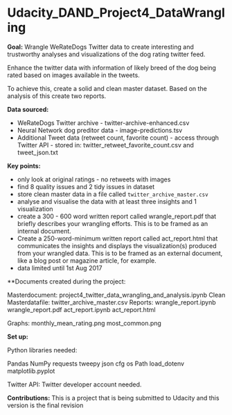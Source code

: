 # Udacity_DAND_Project4_DataWrangling

**Goal:** 
Wrangle WeRateDogs Twitter data to create interesting and trustworthy analyses and visualizations of the dog rating twitter feed. 

Enhance the twitter data with information of likely breed of the dog being rated based on images available in the tweets.

To achieve this, create a solid and clean master dataset. Based on the analysis of this create two reports. 


**Data sourced:**
- WeRateDogs Twitter archive - twitter-archive-enhanced.csv
- Neural Network dog preditor data - image-predictions.tsv
- Additional Tweet data (retweet count, favorite count) - access through Twitter API - stored in: twitter_retweet_favorite_count.csv and tweet_json.txt

**Key points:**
- only look at original ratings - no retweets with images
- find 8 quality issues and 2 tidy issues in dataset
- store clean master data in a file called `twitter_archive_master.csv`
- analyse and visualise the data with at least three insights and 1 visualization
- create a 300 - 600 word written report called wrangle_report.pdf that briefly describes your wrangling efforts. This is to be framed as an internal document.
- Create a 250-word-minimum written report called act_report.html that communicates the insights and displays the visualization(s) produced from your wrangled data. This is to be framed as an external document, like a blog post or magazine article, for example.
- data limited until 1st Aug 2017

**Documents created during the project:

Masterdocument:
    project4_twitter_data_wrangling_and_analysis.ipynb
Clean Masterdatafile:
    twitter_archive_master.csv
Reports:
    wrangle_report.ipynb
    wrangle_report.pdf
    act_report.ipynb
    act_report.html
   
Graphs:
    monthly_mean_rating.png
    most_common.png


**Set up:**

Python libraries needed:

Pandas
NumPy
requests
tweepy
json
cfg
os
Path 
load_dotenv
matplotlib.pyplot

Twitter API: Twitter developer account needed.

**Contributions:**
This is a project that is being submitted to Udacity and this version is the final revision